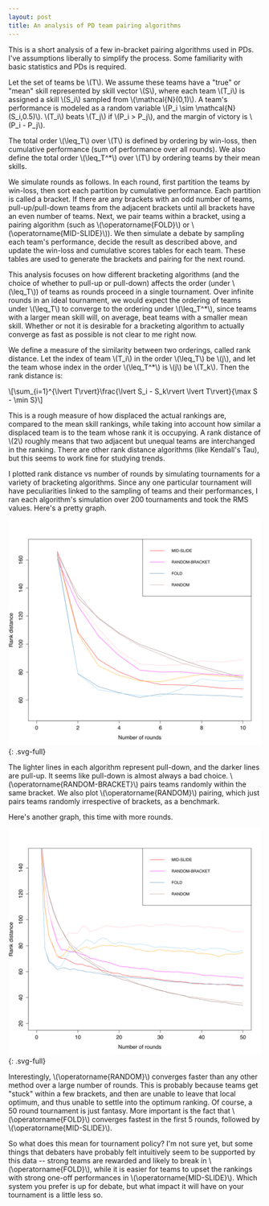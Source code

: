 ```yaml
---
layout: post
title: An analysis of PD team pairing algorithms
---
```


This is a short analysis of a few in-bracket pairing algorithms used in PDs. I've assumptions liberally to simplify the process. Some familiarity with basic statistics and PDs is required.

Let the set of teams be \\(T\\). We assume these teams have a "true" or "mean" skill represented by skill vector \\(S\\), where each team \\(T_i\\) is assigned a skill \\(S_i\\) sampled from \\(\mathcal{N}(0,1)\\). A team's performance is modeled as a random variable \\(P_i \sim \mathcal{N}(S_i,0.5)\\). \\(T_i\\) beats \\(T_j\\) if \\(P_i > P_j\\), and the margin of victory is \\(P_i - P_j\\).

The total order \\(\leq_T\\) over \\(T\\) is defined by ordering by win-loss, then cumulative performance (sum of performance over all rounds). We also define the total order \\(\leq_T^*\\) over \\(T\\) by ordering teams by their mean skills.

We simulate rounds as follows. In each round, first partition the teams by win-loss, then sort each partition by cumulative performance. Each partition is called a bracket. If there are any brackets with an odd number of teams, pull-up/pull-down teams from the adjacent brackets until all brackets have an even number of teams. Next, we pair teams within a bracket, using a pairing algorithm (such as \\(\operatorname{FOLD}\\) or \\(\operatorname{MID-SLIDE}\\)). We then simulate a debate by sampling each team's performance, decide the result as described above, and update the win-loss and cumulative scores tables for each team. These tables are used to generate the brackets and pairing for the next round.

This analysis focuses on how different bracketing algorithms (and the choice of whether to pull-up or pull-down) affects the order (under \\(\leq_T\\)) of teams as rounds proceed in a single tournament. Over infinite rounds in an ideal tournament, we would expect the ordering of teams under \\(\leq_T\\) to converge to the ordering under \\(\leq_T^*\\), since teams with a larger mean skill will, on average, beat teams with a smaller mean skill. Whether or not it is desirable for a bracketing algorithm to actually converge as fast as possible is not clear to me right now.

We define a measure of the similarity between two orderings, called rank distance. Let the index of team \\(T_i\\) in the order \\(\leq_T\\) be \\(j\\), and let the team whose index in the order \\(\leq_T^*\\) is \\(j\\) be \\(T_k\\). Then the rank distance is:

\\[\sum_{i=1}^{\lvert T\rvert}\frac{\lvert S_i - S_k\rvert \lvert T\rvert}{\max S - \min S}\\]

This is a rough measure of how displaced the actual rankings are, compared to the mean skill rankings, while taking into account how similar a displaced team is to the team whose rank it is occupying. A rank distance of \\(2\\) roughly means that two adjacent but unequal teams are interchanged in the ranking. There are other rank distance algorithms (like Kendall's Tau), but this seems to work fine for studying trends.

I plotted rank distance vs number of rounds by simulating tournaments for a variety of bracketing algorithms. Since any one particular tournament will have peculiarities linked to the sampling of teams and their performances, I ran each algorithm's simulation over 200 tournaments and took the RMS values. Here's a pretty graph.

![image](/assets/svg/rank_dist_v_rounds_10.svg){: .svg-full}

The lighter lines in each algorithm represent pull-down, and the darker lines are pull-up. It seems like pull-down is almost always a bad choice. \\(\operatorname{RANDOM-BRACKET}\\) pairs teams randomly within the same bracket. We also plot \\(\operatorname{RANDOM}\\) pairing, which just pairs teams randomly irrespective of brackets, as a benchmark.

Here's another graph, this time with more rounds.

![image](/assets/svg/rank_dist_v_rounds_50.svg){: .svg-full}

Interestingly, \\(\operatorname{RANDOM}\\) converges faster than any other method over a large number of rounds. This is probably because teams get "stuck" within a few brackets, and then are unable to leave that local optimum, and thus unable to settle into the optimum ranking. Of course, a 50 round tournament is just fantasy. More important is the fact that \\(\operatorname{FOLD}\\) converges fastest in the first 5 rounds, followed by \\(\operatorname{MID-SLIDE}\\).

So what does this mean for tournament policy? I'm not sure yet, but some things that debaters have probably felt intuitively seem to be supported by this data -- strong teams are rewarded and likely to break in \\(\operatorname{FOLD}\\), while it is easier for teams to upset the rankings with strong one-off performances in \\(\operatorname{MID-SLIDE}\\). Which system you prefer is up for debate, but what impact it will have on your tournament is a little less so.

<script type="text/javascript"
src="http://cdn.mathjax.org/mathjax/latest/MathJax.js?config=TeX-AMS-MML_HTMLorMML">
</script>
